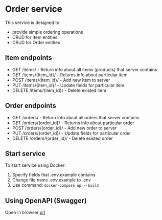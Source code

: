 # Order service

This service is designed to:
- provide simple ordering operations
- CRUD for Item entities
- CRUD for Order entities

## Item endpoints
- GET /items/ - Return info about all items (products) that server contains
- GET /items/{item_id}/ - Returns info about particular item
- POST /items/{item_id}/ - Add new item to server
- PUT /items/{item_id}/ - Update fields for particular item
- DELETE /items/{item_id}/ - Delete existed item

## Order endpoints
- GET /orders/ - Return info about all orders that server contains
- GET /orders/{order_id}/ - Returns info about particular order
- POST /orders/{order_id}/ - Add new order to server
- PUT /orders/{order_id}/ - Update fields for particular order
- DELETE /orders/{order_id}/ - Delete existed order

## Start service
To start service using Docker:
1. Specify fields that .env.example contains
2. Change file name .env.example to .env
3. Use command: `docker-compose up --build`

## Using OpenAPI (Swagger)

Open in browser [url](localhost:8000/docs)
